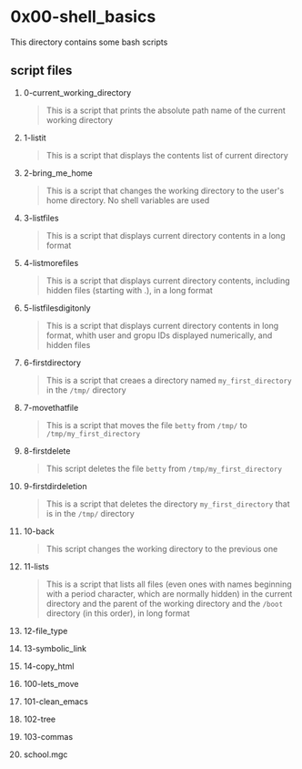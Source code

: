 # 0x00-shell_basics

This directory contains some bash scripts

## script files

1. 0-current_working_directory

    > This is a script that prints the absolute path name of the current working directory
        
2. 1-listit

    > This is a script that displays the contents list of current directory

3. 2-bring_me_home

    > This is a script that changes the working directory to the user's home directory. No shell variables are used

4. 3-listfiles

    > This is a script that displays current directory contents in a long format

5. 4-listmorefiles

    > This is a script that displays current directory contents, including hidden files (starting with .), in a long format

6. 5-listfilesdigitonly

    > This is a script that displays current directory contents in long format, whith user and gropu IDs displayed numerically, and hidden files

7. 6-firstdirectory

    > This is a script that creaes a directory named `my_first_directory` in the `/tmp/` directory

8. 7-movethatfile

    > This is a script that moves the file `betty` from `/tmp/` to `/tmp/my_first_directory`

9. 8-firstdelete

    > This script deletes the file `betty` from `/tmp/my_first_directory`

10. 9-firstdirdeletion

    > This is a script that deletes the directory `my_first_directory` that is in the `/tmp/` directory

11. 10-back

    > This script changes the working directory to the previous one

12. 11-lists

    > This is a script that lists all files (even ones with names beginning with a period character, which are normally hidden) in the current directory and the parent of the working directory and the `/boot` directory (in this order), in long format

13. 12-file_type
14. 13-symbolic_link
15. 14-copy_html
16. 100-lets_move
17. 101-clean_emacs
18. 102-tree
19. 103-commas
20. school.mgc


